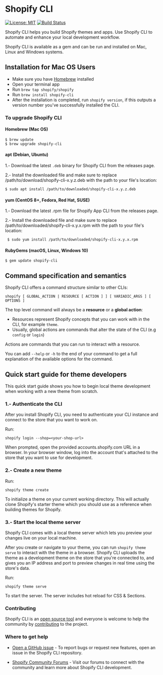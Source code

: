 # Shopify CLI

[![License: MIT](https://img.shields.io/badge/License-MIT-green.svg)](LICENSE.md)
[![Build Status](https://github.com/Shopify/shopify-cli/workflows/CI/badge.svg)](https://github.com/Shopify/shopify-cli/actions)


Shopify CLI helps you build Shopify themes and apps. Use Shopify CLI to automate and enhance your local development workflow.

Shopify CLI is available as a gem and can be run and installed on Mac, Linux and Windows systems.

## Installation for Mac OS Users

- Make sure you have [Homebrew](https://brew.sh/) installed
- Open your terminal app
- Run `brew tap shopify/shopify`
- Run `brew install shopify-cli`
- After the installation is completed, run `shopify version`, if this outputs a version number you've successfully installed the CLI.

### To upgrade Shopify CLI

#### Homebrew (Mac OS)

```shell
$ brew update
$ brew upgrade shopify-cli
```

#### apt (Debian, Ubuntu)

1.- Download the latest `.deb` binary for Shopify CLI from the releases page.

2.- Install the downloaded file and make sure to replace /path/to/download/shopify-cli-x.y.z.deb with the path to your file's location:

```shell
$ sudo apt install /path/to/downloaded/shopify-cli-x.y.z.deb
```

#### yum (CentOS 8+, Fedora, Red Hat, SUSE)

1.- Download the latest .rpm file for Shopify App CLI from the releases page.

2.- Install the downloaded file and make sure to replace /path/to/downloaded/shopify-cli-x.y.x.rpm with the path to your file's location:

```shell
 $ sudo yum install /path/to/downloaded/shopify-cli-x.y.x.rpm
```

#### RubyGems (macOS, Linux, Windows 10)

```shell
$ gem update shopify-cli
```


## Command specification and semantics

Shopify CLI offers a command structure similar to other CLIs:

`shopify [ GLOBAL_ACTION | RESOURCE [ ACTION ] ] [ VARIADIC_ARGS ] [ OPTIONS ]`

The top level command will always be a **resource** or a **global action**:

- Resources represent Shopify concepts that you can work with in the CLI, for example `theme`.
- Usually, global actions are commands that alter the state of the CLI (e.g `config` or `login`)

Actions are commands that you can run to interact with a resource.

You can add `--help` or `-h` to the end of your command to get a full explanation of the available options for the command.

## Quick start guide for theme developers

This quick start guide shows you how to begin local theme development when working with a new theme from scratch.

### 1.- Authenticate the CLI

After you install Shopify CLI, you need to authenticate your CLI instance and connect to the store that you want to work on.

Run:

`shopify login --shop=<your-shop-url>`

When prompted, open the provided accounts.shopify.com URL in a browser. In your browser window, log into the account that's attached to the store that you want to use for development.

### 2.- Create a new theme

Run:

`shopify theme create`

To initialize a theme on your current working directory. This will actually clone Shopify's starter theme which you should use as a reference when building themes for Shopify.

### 3.- Start the local theme server

Shopify CLI comes with a local theme server which lets you preview your changes live on your local machine.

After you create or navigate to your theme, you can run `shopify theme serve` to interact with the theme in a browser. Shopify CLI uploads the theme as a development theme on the store that you're connected to, and gives you an IP address and port to preview changes in real time using the store's data.

Run:

`shopify theme serve`

To start the server. The server includes hot reload for CSS & Sections.

### Contributing

Shopify CLI is an [open source tool](https://github.com/Shopify/shopify-cli/blob/main/.github/LICENSE.md) and everyone is welcome to help the community by [contributing](https://github.com/Shopify/shopify-cli/blob/main/.github/CONTRIBUTING.md) to the project.

### Where to get help

- [Open a GitHub issue](https://github.com/Shopify/shopify-cli/issues) - To report bugs or request new features, open an issue in the Shopify CLI repository.

- [Shopify Community Forums](https://community.shopify.com/) - Visit our forums to connect with the community and learn more about Shopify CLI development.
